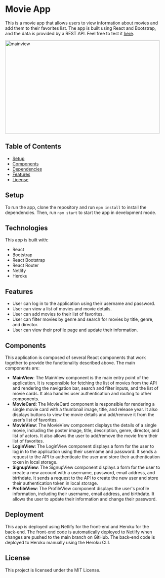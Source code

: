 <h1>Movie App</h1>
<p>This is a movie app that allows users to view information about movies and add them to their favorites list. The app is built using React and Bootstrap, and the data is provided by a REST API. Feel free to test it <a href="https://gleans-moviedb.netlify.app/">here</a>.</p>

<img src="./src/img/mainview.png" alt="mainview" width="500" height="300">

<h2>Table of Contents</h2>
<ul>
  <li><a href="https://github.com/wentdavid/myFlix-client#setup">Setup</a></li>
  <li><a href="https://github.com/wentdavid/myFlix-client#components">Components</a></li>
  <li><a href="https://github.com/wentdavid/myFlix-client#dependencies">Dependencies</a></li>
  <li><a href="https://github.com/wentdavid/myFlix-client#features">Features</a></li>
  <li><a href="https://github.com/wentdavid/myFlix-client#license">License</a></li>
</ul>
<h2 id="setup">Setup</h2>
<p>To run the app, clone the repository and run <code>npm install</code> to install the dependencies. Then, run <code>npm start</code> to start the app in development mode.</p>
<h2>Technologies</h2>
<p>This app is built with:</p>
<ul>
  <li>React</li>
  <li>Bootstrap</li>
  <li>React Bootstrap</li>
  <li>React Router</li>
  <li>Netlify</li>
  <li>Heroku</li>
</ul>
<h2 id="features">Features</h2>
<ul>
  <li>User can log in to the application using their username and password.</li>
  <li>User can view a list of movies and movie details.</li>
  <li>User can add movies to their list of favorites.</li>
  <li>User can filter movies by genre and search for movies by title, genre, and director.</li>
  <li>User can view their profile page and update their information.</li>
</ul>
<h2 id="components">Components</h2>
<p>This application is composed of several React components that work together to provide the functionality described above. The main components are:</p>
<ul>
  <li><strong>MainView</strong>: The MainView component is the main entry point of the application. It is responsible for fetching the list of movies from the API and rendering the navigation bar, search and filter inputs, and the list of movie cards. It also handles user authentication and routing to other components.</li>
  <li><strong>MovieCard</strong>: The MovieCard component is responsible for rendering a single movie card with a thumbnail image, title, and release year. It also displays buttons to view the movie details and add/remove it from the user's list of favorites.</li>
  <li><strong>MovieView</strong>: The MovieView component displays the details of a single movie, including the poster image, title, description, genre, director, and list of actors. It also allows the user to add/remove the movie from their list of favorites.</li>
  <li><strong>LoginView</strong>: The LoginView component displays a form for the user to log in to the application using their username and password. It sends a request to the API to authenticate the user and store their authentication token in local storage.</li>
  <li><strong>SignupView</strong>: The SignupView component displays a form for the user to create a new account with a username, password, email address, and birthdate. It sends a request to the API to create the new user and store their authentication token in local storage.</li>
  <li><strong>ProfileView</strong>: The ProfileView component displays the user's profile information, including their username, email address, and birthdate. It allows the user to update their information and change their password.</li>

</ul>
<h2>Deployment</h2>
<p>This app is deployed using Netlify for the front-end and Heroku for the back-end. The front-end code is automatically deployed to Netlify when changes are pushed to the main branch on GitHub. The back-end code is deployed to Heroku manually using the Heroku CLI.</p>
<h2 id="license">License</h2>
<p>This project is licensed under the MIT License.</p>